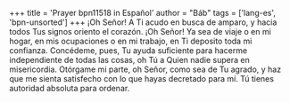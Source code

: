 +++
title = 'Prayer bpn11518 in Español'
author = "Báb"
tags = ['lang-es', 'bpn-unsorted']
+++
¡Oh Señor! A Ti acudo en busca de amparo, y hacia todos Tus signos oriento el corazón.
¡Oh Señor! Ya sea de viaje o en mi hogar, en mis ocupaciones o en mi trabajo, en Ti deposito toda mi confianza.
Concédeme, pues, Tu ayuda suficiente para hacerme independiente de todas las cosas, oh Tú a Quien nadie supera en misericordia.
Otórgame mi parte, oh Señor, como sea de Tu agrado, y haz que me sienta satisfecho con lo que hayas decretado para mí.
Tú tienes autoridad absoluta para ordenar.
